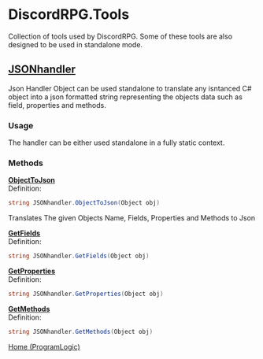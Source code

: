 # DiscordRPG.Tools
Collection of tools used by DiscordRPG.
Some of these tools are also designed to be used in standalone mode.

## <u>JSONhandler</u>
Json Handler Object can be used standalone to translate any isntanced C# object into a json formatted string representing the objects data such as field, properties and methods. 
### Usage
The handler can be either used standalone in a fully static context. 

### Methods
<u><b>ObjectToJson</b></u><br/>
Definition: 
```cs
string JSONhandler.ObjectToJson(Object obj)
```
Translates The given Objects Name, Fields, Properties and Methods to Json

<u><b>GetFields</b></u><br/>
Definition: 
```cs
string JSONhandler.GetFields(Object obj)
```

<u><b>GetProperties</b></u><br/>Definition: 
```cs
string JSONhandler.GetProperties(Object obj)
```

<u><b>GetMethods</b></u><br/>Definition: 
```cs
string JSONhandler.GetMethods(Object obj)
```



[Home (ProgramLogic)](../)

<!-- CHANGE TO THIS!!! (https://github.com/popandepo/DiscordRPG)-->